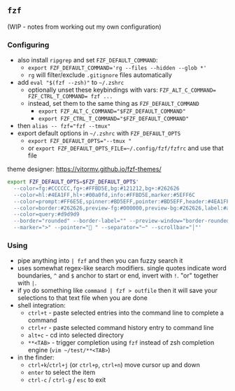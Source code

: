 ## `fzf`

(WIP - notes from working out my own configuration)

### Configuring

- also install `ripgrep` and set `FZF_DEFAULT_COMMAND`:
    - `export FZF_DEFAULT_COMMAND='rg --files --hidden --glob *'`
    - `rg` will filter/exclude `.gitignore` files automatically
- add `eval "$(fzf --zsh)"` to `~/.zshrc`
    - optionally unset these keybindings with vars: `FZF_ALT_C_COMMAND= FZF_CTRL_T_COMMAND= fzf ...`
    - instead, set them to the same thing as `FZF_DEFAULT_COMMAND`
        - `export FZF_ALT_C_COMMAND="$FZF_DEFAULT_COMMAND"`
        - `export FZF_CTRL_T_COMMAND="$FZF_DEFAULT_COMMAND"`
- then `alias -- fzf="fzf --tmux"`
- export default options in `~/.zshrc` with `FZF_DEFAULT_OPTS`
    - `export FZF_DEFAULT_OPTS="--tmux "`
    - or `export FZF_DEFAULT_OPTS_FILE=~/.config/fzf/fzfrc` and use that file

theme designer: https://vitormv.github.io/fzf-themes/

```zsh
export FZF_DEFAULT_OPTS=$FZF_DEFAULT_OPTS'
  --color=fg:#CCCCCC,fg+:#FFBD5E,bg:#121212,bg+:#262626
  --color=hl:#4EA1FF,hl+:#00a0fd,info:#FFBD5E,marker:#5EFF6C
  --color=prompt:#FF6E5E,spinner:#BD5EFF,pointer:#BD5EFF,header:#4EA1FF
  --color=border:#262626,preview-fg:#000000,preview-bg:#262626,label:#aeaeae
  --color=query:#d9d9d9
  --border="rounded" --border-label="" --preview-window="border-rounded" --prompt="> "
  --marker=">" --pointer="󰋇 " --separator="─" --scrollbar="│"'
```

### Using

- pipe anything into `| fzf` and then you can fuzzy search it
- uses somewhat regex-like search modifiers. single quotes indicate word boundaries, `^` and `$` anchor to start or end, invert with `!`. "or" together with `|`.
- if yo do something like `command | fzf > outfile` then it will save your selections to that text file when you are done
- shell integration:
    - `ctrl+t` - paste selected entries into the command line to complete a command
    - `ctrl+r` - paste selected command history entry to command line
    - `alt+c` - cd into selected directory
    - `**<TAB>` - trigger completion using `fzf` instead of zsh completion engine (`vim ~/test/**<TAB>`)
- in the finder:
    - `ctrl+k`/`ctrl+j` (or `ctrl+p`, `ctrl+n`) move cursor up and down
    - `enter` to select the item
    - `ctrl-c` / `ctrl-g` / `esc` to exit
